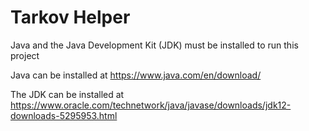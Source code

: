 # Tarkov Helper
Java and the Java Development Kit (JDK) must be installed to run this project

Java can be installed at https://www.java.com/en/download/

The JDK can be installed at https://www.oracle.com/technetwork/java/javase/downloads/jdk12-downloads-5295953.html
